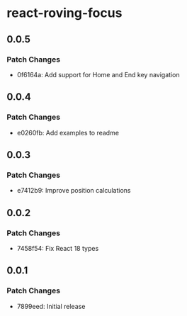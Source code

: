 # react-roving-focus

## 0.0.5

### Patch Changes

- 0f6164a: Add support for Home and End key navigation

## 0.0.4

### Patch Changes

- e0260fb: Add examples to readme

## 0.0.3

### Patch Changes

- e7412b9: Improve position calculations

## 0.0.2

### Patch Changes

- 7458f54: Fix React 18 types

## 0.0.1

### Patch Changes

- 7899eed: Initial release
